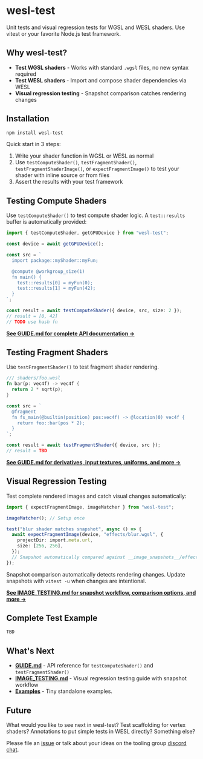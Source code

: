 # wesl-test

Unit tests and visual regression tests for WGSL and WESL shaders. 
Use vitest or your favorite Node.js test framework. 

## Why wesl-test?

- **Test WGSL shaders** - Works with standard `.wgsl` files, no new syntax required
- **Test WESL shaders** - Import and compose shader dependencies via WESL
- **Visual regression testing** - Snapshot comparison catches rendering changes

## Installation

```bash
npm install wesl-test
```

Quick start in 3 steps:

1. Write your shader function in WGSL or WESL as normal
2. Use `testComputeShader()`, `testFragmentShader()`, `testFragmentShaderImage()`, or `expectFragmentImage()` to test your shader with inline source or from files
3. Assert the results with your test framework

## Testing Compute Shaders

Use `testComputeShader()` to test compute shader logic. A `test::results` buffer is automatically provided:

```typescript
import { testComputeShader, getGPUDevice } from "wesl-test";

const device = await getGPUDevice();

const src = `
  import package::myShader::myFun;

  @compute @workgroup_size(1)
  fn main() {
    test::results[0] = myFun(0);
    test::results[1] = myFun(42);
  }
`;

const result = await testComputeShader({ device, src, size: 2 });
// result = [0, 42]
// TODO use hash fn
```

**[See GUIDE.md for complete API documentation →](./GUIDE.md)**

## Testing Fragment Shaders

Use `testFragmentShader()` to test fragment shader rendering. 

```rs
/// shaders/foo.wesl
fn bar(p: vec4f) -> vec4f {
  return 2 * sqrt(p);
}
```

```typescript
const src = `
  @fragment
  fn fs_main(@builtin(position) pos:vec4f) -> @location(0) vec4f {
    return foo::bar(pos * 2);
  }
`;

const result = await testFragmentShader({ device, src });
// result = TBD
```

**[See GUIDE.md for derivatives, input textures, uniforms, and more →](./GUIDE.md)**

## Visual Regression Testing

Test complete rendered images and catch visual changes automatically:

```typescript
import { expectFragmentImage, imageMatcher } from "wesl-test";

imageMatcher(); // Setup once

test("blur shader matches snapshot", async () => {
  await expectFragmentImage(device, "effects/blur.wgsl", {
    projectDir: import.meta.url,
    size: [256, 256],
  });
  // Snapshot automatically compared against __image_snapshots__/effects-blur.png
});
```

Snapshot comparison automatically detects rendering changes. Update snapshots with `vitest -u` when changes are intentional.

**[See IMAGE_TESTING.md for snapshot workflow, comparison options, and more →](./IMAGE_TESTING.md)**

## Complete Test Example

```typescript
TBD
```

## What's Next

- **[GUIDE.md](./GUIDE.md)** - API reference for `testComputeShader()` and `testFragmentShader()`
- **[IMAGE_TESTING.md](./IMAGE_TESTING.md)** - Visual regression testing guide with snapshot workflow
- **[Examples](../../examples/)** - Tiny standalone examples.

## Future 
What would you like to see next in wesl-test? 
Test scaffolding for vertex shaders?
Annotations to put simple tests in WESL directly?
Something else?

Please file an [issue](https://github.com/wgsl-tooling-wg/wesl-js/issues) or talk about your ideas on the tooling group [discord chat](https://discord.gg/5UhkaSu4dt).

